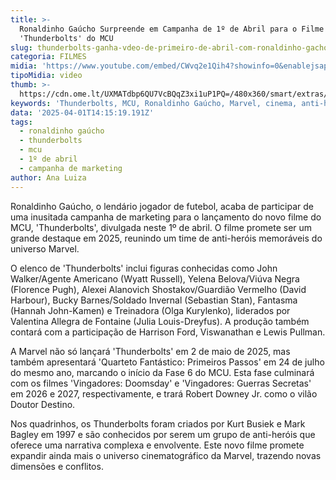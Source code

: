 ```yaml
---
title: >-
  Ronaldinho Gaúcho Surpreende em Campanha de 1º de Abril para o Filme
  'Thunderbolts' do MCU
slug: thunderbolts-ganha-vdeo-de-primeiro-de-abril-com-ronaldinho-gacho
categoria: FILMES
midia: 'https://www.youtube.com/embed/CWvq2e1Qih4?showinfo=0&enablejsapi=1'
tipoMidia: video
thumb: >-
  https://cdn.ome.lt/UXMATdbp6QU7VcBQqZ3xi1uP1PQ=/480x360/smart/extras/conteudos/IMG_4771.jpeg
keywords: 'Thunderbolts, MCU, Ronaldinho Gaúcho, Marvel, cinema, anti-heróis'
data: '2025-04-01T14:15:19.191Z'
tags:
  - ronaldinho gaúcho
  - thunderbolts
  - mcu
  - 1º de abril
  - campanha de marketing
author: Ana Luiza
---
```


Ronaldinho Gaúcho, o lendário jogador de futebol, acaba de participar de uma inusitada campanha de marketing para o lançamento do novo filme do MCU, 'Thunderbolts', divulgada neste 1º de abril. O filme promete ser um grande destaque em 2025, reunindo um time de anti-heróis memoráveis do universo Marvel.

O elenco de 'Thunderbolts' inclui figuras conhecidas como John Walker/Agente Americano (Wyatt Russell), Yelena Belova/Viúva Negra (Florence Pugh), Alexei Alanovich Shostakov/Guardião Vermelho (David Harbour), Bucky Barnes/Soldado Invernal (Sebastian Stan), Fantasma (Hannah John-Kamen) e Treinadora (Olga Kurylenko), liderados por Valentina Allegra de Fontaine (Julia Louis-Dreyfus). A produção também contará com a participação de Harrison Ford, Viswanathan e Lewis Pullman.

A Marvel não só lançará 'Thunderbolts' em 2 de maio de 2025, mas também apresentará 'Quarteto Fantástico: Primeiros Passos' em 24 de julho do mesmo ano, marcando o início da Fase 6 do MCU. Esta fase culminará com os filmes 'Vingadores: Doomsday' e 'Vingadores: Guerras Secretas' em 2026 e 2027, respectivamente, e trará Robert Downey Jr. como o vilão Doutor Destino.

Nos quadrinhos, os Thunderbolts foram criados por Kurt Busiek e Mark Bagley em 1997 e são conhecidos por serem um grupo de anti-heróis que oferece uma narrativa complexa e envolvente. Este novo filme promete expandir ainda mais o universo cinematográfico da Marvel, trazendo novas dimensões e conflitos.
